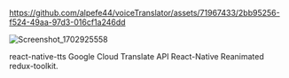 https://github.com/alpefe44/voiceTranslator/assets/71967433/2bb95256-f524-49aa-97d3-016cf1a246dd


![Screenshot_1702925558](https://github.com/alpefe44/voiceTranslator/assets/71967433/e0464b05-3904-4e55-8a6e-f9269ea07a3c)


react-native-tts Google Cloud Translate API React-Native Reanimated redux-toolkit.
